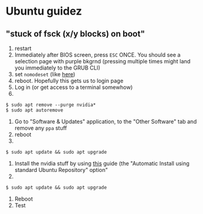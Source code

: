 # Ubuntu guidez

## "stuck of fsck (x/y blocks) on boot"

1. restart
1. Immediately after BIOS screen, press `ESC` ONCE. You should see a selection page with purple bkgrnd (pressing multiple times might land you immediately to the GRUB CLI)
1. set `nomodeset` (like [here](https://askubuntu.com/questions/38780/how-do-i-set-nomodeset-after-ive-already-installed-ubuntu))
1. reboot. Hopefully this gets us to login page
1. Log in (or get access to a terminal somewhow)
1. 
```
$ sudo apt remove --purge nvidia*
$ sudo apt autoremove
```
1. Go to "Software & Updates" application, to the "Other Software" tab and remove any `ppa` stuff
1. reboot
1. 
```
$ sudo apt update && sudo apt upgrade
```
1. Install the nvidia stuff by using [this](https://linuxconfig.org/how-to-install-the-nvidia-drivers-on-ubuntu-18-04-bionic-beaver-linux) guide (the "Automatic Install using standard Ubuntu Repository" option"
1. 
```
$ sudo apt update && sudo apt upgrade
```
1. Reboot
1. Test